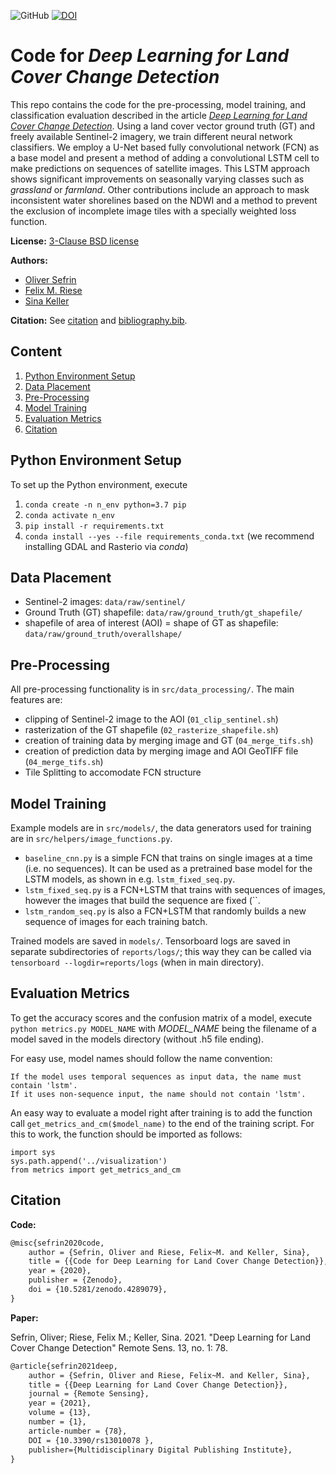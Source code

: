 ![GitHub](https://img.shields.io/github/license/oliversefrin/lstm-sentinel2-landcover)
[![DOI](https://zenodo.org/badge/DOI/10.5281/zenodo.4289079.svg)](https://doi.org/10.5281/zenodo.4289079)

# Code for _Deep Learning for Land Cover Change Detection_

This repo contains the code for the pre-processing, model training, and
classification evaluation described in the article
[_Deep Learning for Land Cover Change Detection_](https://doi.org/10.3390/rs13010078).
Using a land cover vector ground truth (GT) and freely available Sentinel-2
imagery, we train different neural network classifiers. We employ a U-Net based
fully convolutional network (FCN) as a base model and present a method of adding
a convolutional LSTM cell to make predictions on sequences of satellite images.
This LSTM approach shows significant improvements on seasonally varying classes
such as _grassland_ or _farmland_. Other contributions include an approach to
mask inconsistent water shorelines based on the NDWI and a method to prevent
the exclusion of incomplete image tiles with a specially weighted loss function.

**License:** [3-Clause BSD license](LICENSE)

**Authors:**

* [Oliver Sefrin](https://github.com/oliversefrin)
* [Felix M. Riese](https://github.com/felixriese)
* [Sina Keller](https://github.com/sinakeller)

**Citation:** See [citation](#Citation) and [bibliography.bib](bibliography.bib).


## Content
1. [Python Environment Setup](#Python-Environment-Setup)
1. [Data Placement](#Data-Placement)
1. [Pre-Processing](#Pre-Processing)
1. [Model Training](#Model-Training)
1. [Evaluation Metrics](#Evaluation-Metrics)
1. [Citation](#Citation)


## Python Environment Setup
To set up the Python environment, execute
1. `conda create -n n_env python=3.7 pip`
1. `conda activate n_env`
1. `pip install -r requirements.txt`
1. `conda install --yes --file requirements_conda.txt` (we recommend installing GDAL and Rasterio via _conda_)


## Data Placement
* Sentinel-2 images: `data/raw/sentinel/`
* Ground Truth (GT) shapefile: `data/raw/ground_truth/gt_shapefile/`
* shapefile of area of interest (AOI) = shape of GT as shapefile: `data/raw/ground_truth/overallshape/`


## Pre-Processing
All pre-processing functionality is in `src/data_processing/`. The main features are:
* clipping of Sentinel-2 image to the AOI (`01_clip_sentinel.sh`)
* rasterization of the GT shapefile (`02_rasterize_shapefile.sh`)
* creation of training data by merging image and GT (`04_merge_tifs.sh`)
* creation of prediction data by merging image and AOI GeoTIFF file (`04_merge_tifs.sh`)
* Tile Splitting to accomodate FCN structure

## Model Training
Example models are in `src/models/`, the data generators used for training are in `src/helpers/image_functions.py`.

+ `baseline_cnn.py` is a simple FCN that trains on single images at a time (i.e. no sequences). It can be used as a pretrained base model for the LSTM models, as shown in e.g. `lstm_fixed_seq.py`.
+ `lstm_fixed_seq.py` is a FCN+LSTM that trains with sequences of images, however the images that build the sequence are fixed (``.
+ `lstm_random_seq.py` is also a FCN+LSTM that randomly builds a new sequence of images for each training batch.

Trained models are saved in `models/`.
Tensorboard logs are saved in separate subdirectories of `reports/logs/`; this way they can be called via `tensorboard --logdir=reports/logs` (when in main directory).

## Evaluation Metrics
To get the accuracy scores and the confusion matrix of a model, execute `python metrics.py MODEL_NAME` with *MODEL_NAME* being the filename of a model saved in the models directory (without .h5 file ending).

For easy use, model names should follow the name convention:
```
If the model uses temporal sequences as input data, the name must contain 'lstm'.
If it uses non-sequence input, the name should not contain 'lstm'.
```

An easy way to evaluate a model right after training is to add the function call `get_metrics_and_cm($model_name)` to the end of the training script. For this to work, the function should be imported as follows:
```
import sys
sys.path.append('../visualization')
from metrics import get_metrics_and_cm
```

## Citation

**Code:**

```tex
@misc{sefrin2020code,
    author = {Sefrin, Oliver and Riese, Felix~M. and Keller, Sina},
    title = {{Code for Deep Learning for Land Cover Change Detection}},
    year = {2020},
    publisher = {Zenodo},
    doi = {10.5281/zenodo.4289079},
}
```

**Paper:**

Sefrin, Oliver; Riese, Felix M.; Keller, Sina. 2021. "Deep Learning for Land
Cover Change Detection" Remote Sens. 13, no. 1: 78.

```tex
@article{sefrin2021deep,
    author = {Sefrin, Oliver and Riese, Felix~M. and Keller, Sina},
    title = {{Deep Learning for Land Cover Change Detection}},
    journal = {Remote Sensing},
    year = {2021},
    volume = {13},
    number = {1},
    article-number = {78},
    DOI = {10.3390/rs13010078 },
    publisher={Multidisciplinary Digital Publishing Institute},
}
```
